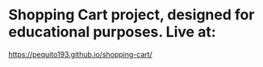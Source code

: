 # Shopping Cart project, designed for educational purposes. Live at:

https://pequito193.github.io/shopping-cart/
